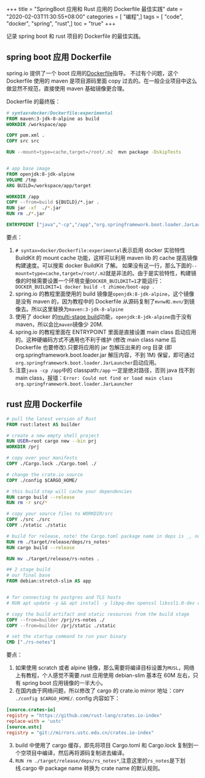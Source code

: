 +++
title = "SpringBoot 应用和 Rust 应用的 Dockerfile 最佳实践"
date = "2020-02-03T11:30:55+08:00"
categories = [ "编程",]
tags = [ "code", "docker", "spring", "rust",]
toc = "true"
+++


记录 spring boot 和 rust 项目的 Dockerfile 的最佳实践。

## spring boot 应用 Dockerfile
spring.io 提供了一个 boot 应用的[Dockerfile](https://spring.io/guides/topicals/spring-boot-docker)指导。
不过有个问题，这个 Dockerfile 使用的 maven 是项目源码里面 copy 过去的。在一般企业项目中这么做显然不规范，直接使用 maven 基础镜像更合理。

<!--more-->

Dockerfile 的最终版：
```Dockerfile
# syntax=docker/Dockerfile:experimental
FROM maven:3-jdk-8-alpine as build
WORKDIR /workspace/app

COPY pom.xml .
COPY src src

RUN --mount=type=cache,target=/root/.m2  mvn package -DskipTests


# app base image
FROM openjdk:8-jdk-alpine
VOLUME /tmp
ARG BUILD=/workspace/app/target

WORKDIR /app
COPY --from=build ${BUILD}/*.jar .
RUN jar -xf  ./*.jar
RUN rm ./*.jar

ENTRYPOINT ["java","-cp","/app","org.springframework.boot.loader.JarLauncher"]

```
要点：

1. `# syntax=docker/Dockerfile:experimental`表示启用 docker 实验特性 BuildKit 的 mount cache 功能，这样可以利用 maven lib 的 cache 提高镜像构建速度。可以搜索 docker BuildKit 了解。
如果没有这一行，那么下面的`--mount=type=cache,target=/root/.m2`就是非法的。由于是实验特性，构建镜像的时候需要设置一个环境变量`DOCKER_BUILDKIT=1`才能运行：` DOCKER_BUILDKIT=1 docker build -t zhimoe/boot-app .`
2. spring.io 的教程里面使用的 build 镜像是`openjdk:8-jdk-alpine`，这个镜像是没有 maven 的，因为教程中的 Dockerfile 从源码复制了`mvnw和.mvn/`到镜像去。所以这里替换为`maven:3-jdk-8-alpine`
3. 使用了 docker 的[multi-stage build](https://docs.docker.com/develop/develop-images/multistage-build/)功能，`openjdk:8-jdk-alpine`由于没有 maven，所以会比`maven`镜像少 20M.
4. spring.io 的教程里面在 ENTRYPOINT 里面是直接设置 main class 启动应用的。这种硬编码方式不通用也不利于维护 (修改 main class name 后 Dockerfile 也要修改).只要将应用的 jar 包解压出来的 org 目录 (即 org.springframework.boot.loader.jar 解压内容，不到 1M) 保留，即可通过`org.springframework.boot.loader.JarLauncher`启动应用。
5. 注意`java -cp /app`中的 classpath:`/app` 一定是绝对路径，否则 java 找不到 main class，报错：`Error: Could not find or load main class org.springframework.boot.loader.JarLauncher`

## rust 应用 Dockerfile

```Dockerfile
# pull the latest version of Rust
FROM rust:latest AS builder

# create a new empty shell project
RUN USER=root cargo new --bin prj
WORKDIR /prj

# copy over your manifests
COPY ./Cargo.lock ./Cargo.toml ./

# change the crate.io source
COPY ./config $CARGO_HOME/

# this build step will cache your dependencies
RUN cargo build --release
RUN rm -r src/*

# copy your source files to WORKDIR/src
COPY ./src ./src
COPY ./static ./static

# build for release, note! the Cargo.toml package name in deps is _, not -
RUN rm ./target/release/deps/rs_notes*
RUN cargo build --release

RUN mv ./target/release/rs-notes .

## 2 stage build
# our final base
FROM debian:stretch-slim AS app


# for connecting to postgres and TLS hosts
# RUN apt update -y && apt install -y libpq-dev openssl libssl1.0-dev ca-certificates

# copy the build artifact and static resources from the build stage
COPY --from=builder /prj/rs-notes ./
COPY --from=builder /prj/static ./static

# set the startup command to run your binary
CMD ["./rs-notes"]

```

要点：
1. 如果使用 scratch 或者 alpine 镜像，那么需要将编译目标设置为`MUSL`，网络上有教程，个人感觉不需要.rust 应用使用 debian-slim 基本在 60M 左右，只有 spring boot 应用镜像的一半大小。
2. 在国内由于网络问题，所以修改了 cargo 的 crate.io mirror 地址：`COPY ./config $CARGO_HOME/`. config 内容如下：
```ini
[source.crates-io]
registry = "https://github.com/rust-lang/crates.io-index"
replace-with = 'ustc'
[source.ustc]
registry = "git://mirrors.ustc.edu.cn/crates.io-index"

```
3. build 中使用了 cargo 缓存，即先将项目 Cargo.toml 和 Cargo.lock 复制到一个空项目中编译，然后再将源码复制进去编译。
4. `RUN rm ./target/release/deps/rs_notes*`,注意这里的`rs_notes`是下划线.cargo 中 package name 转换为 crate name 的默认规则。